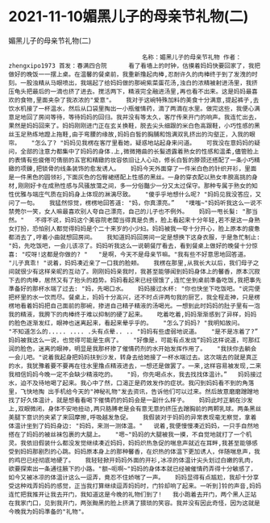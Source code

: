# 2021-11-10媚黑儿子的母亲节礼物(二)



媚黑儿子的母亲节礼物(二)



                                         名称：媚黑儿子的母亲节礼物 作者：zhengxipo1973 首发：春满四合院      看了看墙上的时钟，估摸着妈妈快要回家了，我把做好的晚饭一一摆上桌。在温馨的餐桌前，我重新撸起肉棒,忍耐许久的肉棒终于到了发洩的时刻。一股浊精从马眼喷出，我端起了给妈妈做的那碗紫菜蛋花汤,浊白的浓精被射进汤里，我挤压龟头把最后的一滴也挤了进去。搅活两下，精液完全融进汤里,再也看不出来。这是妈妈最喜欢的食物,里面夹杂了我浓浓的"爱意"。   我对于这碗特殊加料的美食十分满意,提起裤子,去饮水机接了一杯温水，然后从口袋里掏出一小瓶催情药，滴了两滴在水里。做完这些，我便心满意足地回了房间等待，等待妈妈的回归。我并没有等太久，客厅传来开门的响声。我连忙出去，果然是妈妈回来了。妈妈刚刚进门正在玄关换鞋，脱去尖头细跟的米白色高跟鞋，小巧性感的黑丝玉足熟练地蹬上拖鞋,由于弯腰的缘故,妈妈白皙的胸脯和饱满双乳挤出的沟壑正，入我的眼帘。   "怎么了? "妈妈见我楞在客厅里看她，疑惑地站起身来问道。   可我没在意妈妈的疑问，全部的注意力都集中了妈妈的身体.上,微微捲曲的长髮透露着熟女的性感和温柔,儘管脸上的表情有些疲倦可倩丽的五官和精緻的妆容依旧让人心动，修长白皙的脖颈还搭配了一条小巧精緻的项鍊,把锁骨的线条装饰的愈发诱人。   妈妈今天外面穿了一件米白色的针织开衫，里面是一件黑色的圆领衫,下面灰色的包臀裙搭配上性感的黑丝。一身的穿衣配以熟女丰腴高挑的身材,刚刚好卡在成熟性感与风骚放蕩之间，多一分俗豔少一分又太过保守。那种专属于熟女的知性优雅与端庄气质在妈妈身上体现的淋漓尽致。   "傻乎乎地想什么呢? "妈妈见我没答应，又问了一句。   我猛然惊觉，楞楞地回答道: "妈，你真漂亮。”   "噗嗤~"妈妈听我这么一说不禁莞尔一笑，女人嘛最喜欢别人夸自己漂亮，自己的儿子也不例外。   妈妈一甩长髮: "那当然。"   不得不说，妈妈这个美容院老闆当得真是负责，脸上看起来十分年轻,若不是这一身熟女打扮，恐怕别人都觉得妈妈是个二十来岁的小少妇。妈妈被我一夸十分开心，脸上原本的疲惫都消去了,哼着小曲就想回房间。   我知道妈妈回房间一定是想换下这身衣服，于是急忙制止: "妈，先吃饭吧，一会儿该凉了。妈妈听我这么一说朝餐厅看去，看到餐桌上做好的晚餐十分惊喜: "哎呀!这都是你做的? "   "是啊，今天不是母亲节嘛。"我有些不好意思地回答道。   "儿子真乖! "说着，妈妈凑近亲了一口我的脸颊。   我楞在那里,从我长大以后，我们母子之间就很少有这样亲昵的互动了。刚刚妈妈亲我时，我甚至能够闻到妈妈身体上的馨香，原本沉寂下去的肉棒，居然又有了抬头的趋势。妈妈看起来已经很饿了,连忙坐到桌前準备吃饭,我把事先準备好的那杯水端了过去: "妈，先喝口水。   妈妈接过水杯: "你也快坐下吃饭吧。"说完便把杯里的水一饮而尽。餐桌上，妈妈十分高兴，还不时点评两句我的厨艺，我全程走神，只是楞楞地看着妈妈把自己面前的那碗，掺进自己精子精液的汤喝光。一想到此时妈妈的肚子里有一泡我的精液，我胯下的肉棒终于难以抑制的硬了起来。   吃着吃着,妈妈渐渐感到了异样，妈妈的脸色逐渐发红，眼神也迷离起来，看起来晕乎乎的。   "怎么了妈妈? "我明知故问。   "不知道怎么的..... .... .头有点晕.. .. "妈妈有些虚弱地说道。   "是不是冻着了?”   妈妈被我这么一说，也觉得可能是生病了。   "好像是，可能有点发烧“妈妈这样说道，可那红润的脸色，迷离的眼神，明显是我那杯掺了催情药剂的水开始发挥作用了。   "我扶你去躺会一会儿吧。"说着我起身把妈妈扶到沙发，转身去给她接了一杯水端过去。这次端去的就是真正的水，我犹豫着要不要再在往水里撸点精液进去，一想还是做罢了。一来,这样容易被发现,二来我相信妈妈今晚一定不会缺少精液吃的。   "妈，你先喝点水，我去找找体温计。”   妈妈接过水，迫不及待地喝了起来。我心中了然，口渴正是药效发作的症状。我闪到妈妈看不到的角落里，飞快地掏 出手机给今天的"神秘礼物"发去资讯，告诉他们可以过来。然后故意磨磨蹭蹭地找了好久体温计，就是想看看喝下催情药的妈妈会是一副什么样子。   妈妈此时正躺在沙发上,双眼微闭，身体不安地扭动,两只胳膊老是会有意无意的挤压去蹭胸前的两颗乳球。两条黑丝美腿下意识的夹紧了来回摩擦,呼吸越发急促。   我假装对于妈妈的异常表现毫无察觉，拿着体温计坐到了妈妈身边: "妈妈，来测一测体温。"   说着,我便慢慢凑近妈妈，一只手自然地搭在了妈妈的被丝袜包裹的大腿上。   "嗯~"妈妈的大腿被我一摸，不自觉地就打了一个机灵。我依旧假装什么都没发觉继续凑近妈妈，妈妈炽热急促的喘息声就近在耳畔,我甚至能够感受到妈妈那剧烈的心跳。妈妈原本身上的那种馨香，在炽热的体温下更加诱人，伴随喘息声，我的鸡巴已经彻底地硬了。   我轻轻掀开妈妈外面的开衫,冰凉的体温计尖头划过白嫩的乳肉，欲要探索出一条通往腋下的小路。"额~呃啊~"妈妈的身体本就已经被催情药弄得十分敏感了，如今又被冰凉的体温计这么一逗弄，竟忍不住娇喘了一声。   妈妈显得有点尴尬，我却十分享受这种戏弄妈妈的感觉，正当我打算继续逗弄妈妈时，门铃却响了起来。一听到]铃的声音,妈妈连忙把我推开让我去开门，我知道这是今晚的礼物们到了!   我小跑着去开门，两个黑人正站在我家门口，见到我开门，两张黝黑的脸上挤满了猥琐的笑容。我并没有因此奇怪，因为这就是今晚我为妈妈準备的"礼物"。




